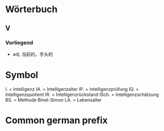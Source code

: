 # Wörterbuch
## V
### Vorliegend
- adj. 当前的，手头的

# Symbol
I.  = Intelligenz
IA. = Intelligenzalter
IP. = Intelligenzprüfung
IQ. = Intelligenzquotient
IR. = Intelligenzrückstand
ISch. = Intelligenzschätzung
BS. = Methode Binet-Simon
LA. = Lebensalter


# Common german prefix